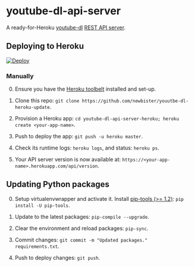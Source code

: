 # youtube-dl-api-server
A ready-for-Heroku [youtube-dl](http://rg3.github.io/youtube-dl/) [REST API server](https://github.com/newbister/youutbe-dl-heroku-update).

## Deploying to Heroku

[![Deploy](https://www.herokucdn.com/deploy/button.png)](https://heroku.com/deploy)

### Manually

0. Ensure you have the [Heroku toolbelt](https://toolbelt.heroku.com) installed and set-up.

1. Clone this repo: `git clone https://github.com/newbister/youutbe-dl-heroku-update`.

2. Provision a Heroku app: `cd youtube-dl-api-server-heroku; heroku create <your-app-name>`.

3. Push to deploy the app: `git push -u heroku master`.

4. Check its runtime logs: `heroku logs`, and status: `heroku ps`.

5. Your API server version is now available at: `https://<your-app-name>.herokuapp.com/api/version`.

## Updating Python packages

0. Setup virtualenvwrapper and activate it. Install [pip-tools (>= 1.2)](https://github.com/nvie/pip-tools/): `pip install -U pip-tools`.

1. Update to the latest packages: `pip-compile --upgrade`.

2. Clear the environment and reload packages: `pip-sync`.

3. Commit changes: `git commit -m "Updated packages." requirements.txt`.

4. Push to deploy changes: `git push`.
